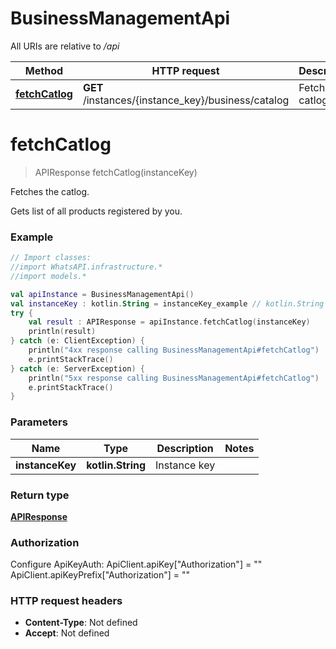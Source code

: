 # BusinessManagementApi

All URIs are relative to */api*

Method | HTTP request | Description
------------- | ------------- | -------------
[**fetchCatlog**](BusinessManagementApi.md#fetchCatlog) | **GET** /instances/{instance_key}/business/catalog | Fetches the catlog.


<a name="fetchCatlog"></a>
# **fetchCatlog**
> APIResponse fetchCatlog(instanceKey)

Fetches the catlog.

Gets list of all products registered by you.

### Example
```kotlin
// Import classes:
//import WhatsAPI.infrastructure.*
//import models.*

val apiInstance = BusinessManagementApi()
val instanceKey : kotlin.String = instanceKey_example // kotlin.String | Instance key
try {
    val result : APIResponse = apiInstance.fetchCatlog(instanceKey)
    println(result)
} catch (e: ClientException) {
    println("4xx response calling BusinessManagementApi#fetchCatlog")
    e.printStackTrace()
} catch (e: ServerException) {
    println("5xx response calling BusinessManagementApi#fetchCatlog")
    e.printStackTrace()
}
```

### Parameters

Name | Type | Description  | Notes
------------- | ------------- | ------------- | -------------
 **instanceKey** | **kotlin.String**| Instance key |

### Return type

[**APIResponse**](APIResponse.md)

### Authorization


Configure ApiKeyAuth:
    ApiClient.apiKey["Authorization"] = ""
    ApiClient.apiKeyPrefix["Authorization"] = ""

### HTTP request headers

 - **Content-Type**: Not defined
 - **Accept**: Not defined

